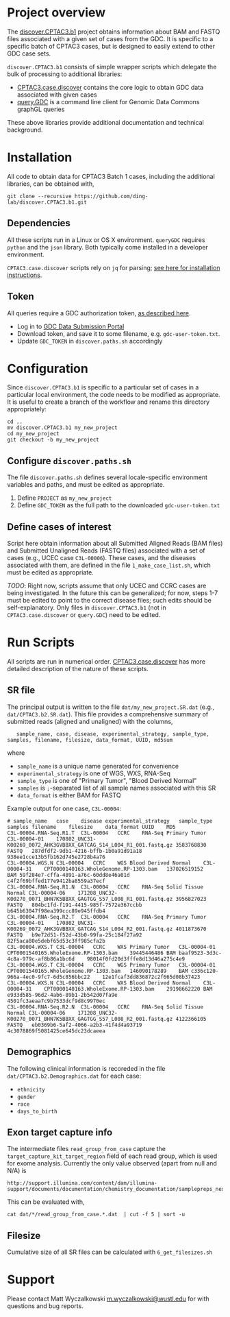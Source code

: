 # Project overview

The [discover.CPTAC3.b1](https://github.com/ding-lab/discover.CPTAC3.b1) project obtains information about 
BAM and FASTQ files associated with a given set of cases from the GDC. It is specific to a specific batch of CPTAC3 cases, but
is designed to easily extend to other GDC case sets.

`discover.CPTAC3.b1` consists of simple wrapper scripts which delegate the bulk of processing to additional libraries:

* [CPTAC3.case.discover](https://github.com/ding-lab/CPTAC3.case.discover) contains the core logic to obtain
GDC data associated with given cases
* [query.GDC](https://github.com/ding-lab/queryGDC) is a command line client for Genomic Data Commons graphGL queries

These above libraries provide additional documentation and technical background.


# Installation

All code to obtain data for CPTAC3 Batch 1 cases, including the additional libraries, can be obtained with,
``` 
git clone --recursive https://github.com/ding-lab/discover.CPTAC3.b1.git 
```

## Dependencies

All these scripts run in a Linux or OS X environment.  `queryGDC` requires
`python` and the `json` library. Both typically come installed in a developer
environment.

`CPTAC3.case.discover` scripts rely on `jq` for parsing; [see here for installation instructions](https://stedolan.github.io/jq/download/).

## Token

All queries require a GDC authorization token, [as described
here](https://docs.gdc.cancer.gov/Data_Submission_Portal/Users_Guide/Authentication/).

* Log in to [GDC Data Submission Portal](https://portal.gdc.cancer.gov/submission/CPTAC/3/dashboard)
* Download token, and save it to some filename, e.g. `gdc-user-token.txt`.
* Update `GDC_TOKEN` in `discover.paths.sh` accordingly

# Configuration

Since `discover.CPTAC3.b1` is specific to a particular set of cases in a particular local environment, the code needs to be
modified as appropriate.  It is useful to create a branch of the workflow and rename this directory appropriately:
```
cd ..
mv discover.CPTAC3.b1 my_new_project
cd my_new_project
git checkout -b my_new_project 
```

## Configure `discover.paths.sh`

The file `discover.paths.sh` defines several locale-specific environment variables and paths, and must be edited as appropriate.

1. Define `PROJECT` as `my_new_project`
2. Define `GDC_TOKEN` as the full path to the downloaded `gdc-user-token.txt`

## Define cases of interest

Script here obtain information about all Submitted Aligned Reads (BAM files) and Submitted Unaligned Reads (FASTQ files)
associated with a set of cases (e.g., UCEC case `C3L-00006`).  These cases, and the diseases associated with them, are defined
in the file `1_make_case_list.sh`, which must be edited as appropriate.

*TODO*: Right now, scripts assume that only UCEC and CCRC cases are being investigated.  In the future this can be generalized; for now, 
steps 1-7 must be edited to point to the correct disease files; such edits should be self-explanatory.  Only files in `discover.CPTAC3.b1`
(not in `CPTAC3.case.discover` or `query.GDC`) need to be edited.

# Run Scripts

All scripts are run in numerical order.  [CPTAC3.case.discover](https://github.com/ding-lab/CPTAC3.case.discover) has more detailed 
description of the nature of these scripts.

## SR file

The principal output is written to the file `dat/my_new_project.SR.dat` (e.g., `dat/CPTAC3.b2.SR.dat`).  This file provides a comprehensive summary of submitted reads (aligned and unaligned)
with the columns,
```
   sample_name, case, disease, experimental_strategy, sample_type, samples, filename, filesize, data_format, UUID, md5sum
```
where

* `sample_name` is a unique name generated for convenience
* `experimental_strategy` is one of WGS, WXS, RNA-Seq
* `sample_type` is one of "Primary Tumor", "Blood Derived Normal"
* `samples` is `;`-separated list of all sample names associated with this SR
* `data_format` is either BAM for FASTQ

Example output for one case, `C3L-00004`:

```
# sample_name   case    disease experimental_strategy   sample_type samples filename    filesize    data_format UUID    MD5
C3L-00004.RNA-Seq.R1.T  C3L-00004   CCRC    RNA-Seq Primary Tumor   C3L-00004-01    170802_UNC31-K00269_0072_AHK3GVBBXX_GATCAG_S14_L004_R1_001.fastq.gz 3583768830  FASTQ   287dfdf2-9db1-4216-bffb-1b0a91d91a18    938ee1cce13b5fb162d745e2728b4a76
C3L-00004.WGS.N C3L-00004   CCRC    WGS Blood Derived Normal    C3L-00004-31    CPT0000140163.WholeGenome.RP-1303.bam   137026519152    BAM 59f284e7-cffa-4891-a76c-60dd8e46a01d    c4f2f69bffed177e9412ba8559a37ecf
C3L-00004.RNA-Seq.R1.N  C3L-00004   CCRC    RNA-Seq Solid Tissue Normal C3L-00004-06    171208_UNC32-K00270_0071_BHN7K5BBXX_GAGTGG_S57_L008_R1_001.fastq.gz 3956827023  FASTQ   804bc1fd-f191-4415-985f-7572e367ccbb    b645b63047f98ea399ccc89e945ffdb4
C3L-00004.RNA-Seq.R2.T  C3L-00004   CCRC    RNA-Seq Primary Tumor   C3L-00004-01    170802_UNC31-K00269_0072_AHK3GVBBXX_GATCAG_S14_L004_R2_001.fastq.gz 4011873670  FASTQ   b9e72d51-f52d-43b0-99fa-25c184f27a92    82f5aca80e5debf65d53c3ff985cfa2b
C3L-00004.WXS.T C3L-00004   CCRC    WXS Primary Tumor   C3L-00004-01    CPT0001540165.WholeExome.RP-1303.bam    39445446486 BAM baaf9523-3d3c-4c8a-979c-af8b86a1bc6d    98014f0fd20d3fffe8d13d46a275c4e9
C3L-00004.WGS.T C3L-00004   CCRC    WGS Primary Tumor   C3L-00004-01    CPT0001540165.WholeGenome.RP-1303.bam   146090178289    BAM c336c120-966a-4ec0-9fc7-6d5c856bbc22    12e1fcaf3dd836872c2f665d08b37423
C3L-00004.WXS.N C3L-00004   CCRC    WXS Blood Derived Normal    C3L-00004-31    CPT0000140163.WholeExome.RP-1303.bam    29198662220 BAM e933d585-96d2-4ab6-89b1-2b542d07fa9e    4501fc3aeaa7c9b7533dcf9d8c9970ec
C3L-00004.RNA-Seq.R2.N  C3L-00004   CCRC    RNA-Seq Solid Tissue Normal C3L-00004-06    171208_UNC32-K00270_0071_BHN7K5BBXX_GAGTGG_S57_L008_R2_001.fastq.gz 4122366105  FASTQ   eb0369b6-5af2-4066-a2b3-41f4d4a93719    4c3078869f5081425ce645dc23dcaeea
```

## Demographics

The following clinical information is recoreded in the file `dat/CPTAC3.b2.Demographics.dat` for each case:

* `ethnicity`
* `gender`
* `race`
* `days_to_birth`

## Exon target capture info

The intermediate files `read_group_from_case` capture the `target_capture_kit_target_region` field of each read group, which is used for exome analysis.  Currently the
only value observed (apart from null and N/A) is 
```
http://support.illumina.com/content/dam/illumina-support/documents/documentation/chemistry_documentation/samplepreps_nextera/nexterarapidcapture/nexterarapidcapture_exome_targetedregions_v1.2.bed
```
This can be evaluated with,
```
cat dat/*/read_group_from_case.*.dat  | cut -f 5 | sort -u
```

## Filesize

Cumulative size of all SR files can be calculated with `6_get_filesizes.sh`

# Support 

Please contact Matt Wyczalkowski <m.wyczalkowski@wustl.edu> for with questions and bug reports.
